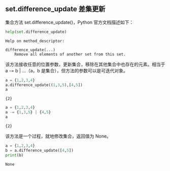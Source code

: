 ## set.difference_update 差集更新

集合方法 set.difference_update()，Python 官方文档描述如下：


```python
help(set.difference_update)
```

    Help on method_descriptor:
    
    difference_update(...)
        Remove all elements of another set from this set.
    
    

该方法接收任意的位置参数，更新集合，移除在其他集合中也存在的元素。相当于 a -= b | ...（a，b 是集合），但方法的参数可以是可迭代对象。


```python
a = {1,2,3,4}
a.difference_update((1,3,5),[4,5])
a
```




    {2}




```python
a = {1,2,3,4}
a -= {1,3,5} | {4,5}
a
```




    {2}



该方法是一个过程，就地修改集合，返回值为 None。


```python
a = {1,2,3,4}
b = a.difference_update([4,5])
print(b)
```

    None
    
